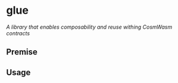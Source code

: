 # glue
_A library that enables composability and reuse withing CosmWasm contracts_

## Premise

## Usage

